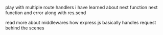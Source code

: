 play with multiple route handlers 
i have learned about next function next function and error along with res.send


read more about middlewares 
how express js basically handles request behind the scenes
